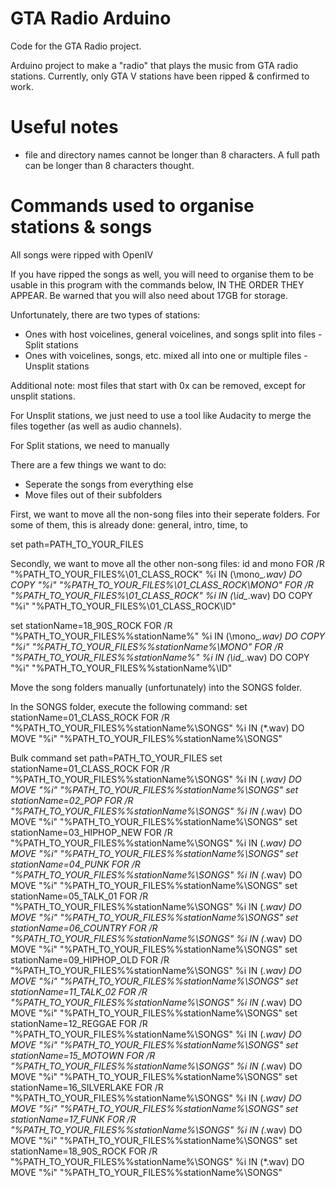 # GTA Radio Arduino
Code for the GTA Radio project.

Arduino project to make a "radio" that plays the music from GTA radio stations. Currently, only GTA V stations have been ripped & confirmed to work.

# Useful notes
- file and directory names cannot be longer than 8 characters. A full path can be longer than 8 characters thought.

# Commands used to organise stations & songs
All songs were ripped with OpenIV

If you have ripped the songs as well, you will need to organise them to be usable in this program with the commands below, IN THE ORDER THEY APPEAR. Be warned that you will also need about 17GB for storage.

Unfortunately, there are two types of stations:
- Ones with host voicelines, general voicelines, and songs split into files     - Split stations
- Ones with voicelines, songs, etc. mixed all into one or multiple files        - Unsplit stations

Additional note: most files that start with 0x can be removed, except for unsplit stations.

For Unsplit stations, we just need to use a tool like Audacity to merge the files together (as well as audio channels).

For Split stations, we need to manually 

There are a few things we want to do: 
- Seperate the songs from everything else
- Move files out of their subfolders

First, we want to move all the non-song files into their seperate folders. For some of them, this is already done: general, intro, time, to

set path=PATH_TO_YOUR_FILES

Secondly, we want to move all the other non-song files: id and mono
FOR /R "%PATH_TO_YOUR_FILES%\01_CLASS_ROCK" %i IN (\mono_*.wav) DO COPY "%i" "%PATH_TO_YOUR_FILES%\01_CLASS_ROCK\MONO"
FOR /R "%PATH_TO_YOUR_FILES%\01_CLASS_ROCK" %i IN (\id_*.wav) DO COPY "%i" "%PATH_TO_YOUR_FILES%\01_CLASS_ROCK\ID"

set stationName=18_90S_ROCK
FOR /R "%PATH_TO_YOUR_FILES%\%stationName%" %i IN (\mono_*.wav) DO COPY "%i" "%PATH_TO_YOUR_FILES%\%stationName%\MONO"
FOR /R "%PATH_TO_YOUR_FILES%\%stationName%" %i IN (\id_*.wav) DO COPY "%i" "%PATH_TO_YOUR_FILES%\%stationName%\ID"

Move the song folders manually (unfortunately) into the SONGS folder.

In the SONGS folder, execute the following command:
set stationName=01_CLASS_ROCK
FOR /R "%PATH_TO_YOUR_FILES%\%stationName%\SONGS" %i IN (*.wav) DO MOVE "%i" "%PATH_TO_YOUR_FILES%\%stationName%\SONGS"

Bulk command
set path=PATH_TO_YOUR_FILES
set stationName=01_CLASS_ROCK
FOR /R "%PATH_TO_YOUR_FILES%\%stationName%\SONGS" %i IN (*.wav) DO MOVE "%i" "%PATH_TO_YOUR_FILES%\%stationName%\SONGS"
set stationName=02_POP
FOR /R "%PATH_TO_YOUR_FILES%\%stationName%\SONGS" %i IN (*.wav) DO MOVE "%i" "%PATH_TO_YOUR_FILES%\%stationName%\SONGS"
set stationName=03_HIPHOP_NEW
FOR /R "%PATH_TO_YOUR_FILES%\%stationName%\SONGS" %i IN (*.wav) DO MOVE "%i" "%PATH_TO_YOUR_FILES%\%stationName%\SONGS"
set stationName=04_PUNK
FOR /R "%PATH_TO_YOUR_FILES%\%stationName%\SONGS" %i IN (*.wav) DO MOVE "%i" "%PATH_TO_YOUR_FILES%\%stationName%\SONGS"
set stationName=05_TALK_01
FOR /R "%PATH_TO_YOUR_FILES%\%stationName%\SONGS" %i IN (*.wav) DO MOVE "%i" "%PATH_TO_YOUR_FILES%\%stationName%\SONGS"
set stationName=06_COUNTRY
FOR /R "%PATH_TO_YOUR_FILES%\%stationName%\SONGS" %i IN (*.wav) DO MOVE "%i" "%PATH_TO_YOUR_FILES%\%stationName%\SONGS"
set stationName=09_HIPHOP_OLD
FOR /R "%PATH_TO_YOUR_FILES%\%stationName%\SONGS" %i IN (*.wav) DO MOVE "%i" "%PATH_TO_YOUR_FILES%\%stationName%\SONGS"
set stationName=11_TALK_02
FOR /R "%PATH_TO_YOUR_FILES%\%stationName%\SONGS" %i IN (*.wav) DO MOVE "%i" "%PATH_TO_YOUR_FILES%\%stationName%\SONGS"
set stationName=12_REGGAE
FOR /R "%PATH_TO_YOUR_FILES%\%stationName%\SONGS" %i IN (*.wav) DO MOVE "%i" "%PATH_TO_YOUR_FILES%\%stationName%\SONGS"
set stationName=15_MOTOWN
FOR /R "%PATH_TO_YOUR_FILES%\%stationName%\SONGS" %i IN (*.wav) DO MOVE "%i" "%PATH_TO_YOUR_FILES%\%stationName%\SONGS"
set stationName=16_SILVERLAKE
FOR /R "%PATH_TO_YOUR_FILES%\%stationName%\SONGS" %i IN (*.wav) DO MOVE "%i" "%PATH_TO_YOUR_FILES%\%stationName%\SONGS"
set stationName=17_FUNK
FOR /R "%PATH_TO_YOUR_FILES%\%stationName%\SONGS" %i IN (*.wav) DO MOVE "%i" "%PATH_TO_YOUR_FILES%\%stationName%\SONGS"
set stationName=18_90S_ROCK
FOR /R "%PATH_TO_YOUR_FILES%\%stationName%\SONGS" %i IN (*.wav) DO MOVE "%i" "%PATH_TO_YOUR_FILES%\%stationName%\SONGS"

